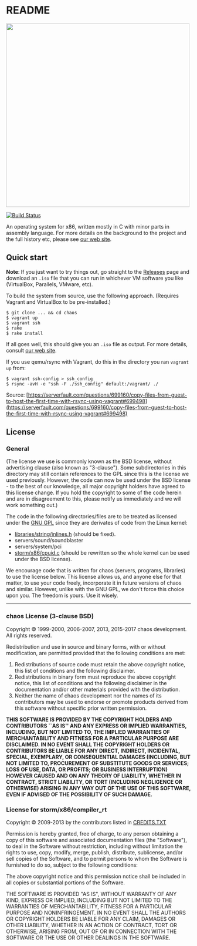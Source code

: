 # README

<img src="https://raw.githubusercontent.com/chaos4ever/chaos/master/misc/chaos-logo.png" width="500">

[![Build Status](https://travis-ci.org/chaos4ever/chaos.svg?branch=master)](https://travis-ci.org/chaos4ever/chaos)

An operating system for x86, written mostly in C with minor parts in assembly language. For more details on the background to the project and the full history etc, please see [our web site](https://chaos4ever.github.io).

## Quick start

**Note**: If you just want to try things out, go straight to the [Releases](https://github.com/chaos4ever/chaos/releases) page and download an `.iso` file that you can run in whichever VM software you like (VirtualBox, Parallels, VMware, etc).

To build the system from source, use the following approach. (Requires Vagrant and VirtualBox to be pre-installed.)

```shell
$ git clone ... && cd chaos
$ vagrant up
$ vagrant ssh
$ rake
$ rake install
```

If all goes well, this should give you an `.iso` file as output. For more details, consult [our web site](https://chaos4ever.github.io).

If you use qemu/rsync with Vagrant, do this in the directory you ran ``vagrant up`` from:
```
$ vagrant ssh-config > ssh_config
$ rsync -avH -e "ssh -F ./ssh_config" default:/vagrant/ ./
```
Source: [https://serverfault.com/questions/699160/copy-files-from-guest-to-host-the-first-time-with-rsync-using-vagrant#699498](https://serverfault.com/questions/699160/copy-files-from-guest-to-host-the-first-time-with-rsync-using-vagrant#699498)

## License

### General

(The license we use is commonly known as the BSD license, without advertising clause (also known as "3-clause"). Some  subdirectories in this directory may still contain references to the GPL since this is the license we used previously. However, the code can now be used under the BSD license - to the best of our knowledge, all major copyright holders have agreed to this license change. If you hold the copyright to some of the code herein and are in disagreement to this, please notify us immediately and we will work something out.)

The code in the following directories/files are to be treated as licensed under the [GNU GPL](http://www.gnu.org/licenses/old-licenses/gpl-2.0.html) since they are derivates of code from the Linux kernel:

* [libraries/string/inlines.h](libraries/string/inlines.h) (should be fixed).
* servers/sound/soundblaster
* servers/system/pci
* [storm/x86/cpuid.c](storm/x86/cpuid.c) (should be rewritten so the whole kernel can be used under the BSD license).

We encourage code that is written for chaos (servers, programs, libraries) to use the license below. This license allows us, and anyone else for that matter, to use your code freely, incorporate it in future versions of chaos and similar. However, unlike with the GNU GPL, we don't force this choice upon you. The freedom is yours. Use it wisely.

---------------------------------------------------

### chaos License (3-clause BSD)

Copyright © 1999-2000, 2006-2007, 2013, 2015-2017 chaos development.<br/>
All rights reserved.

Redistribution and use in source and binary forms, with or without modification, are permitted provided that the following conditions are met:

1. Redistributions of source code must retain the above copyright notice, this list of conditions and the following disclaimer.
2. Redistributions in binary form must reproduce the above copyright notice, this list of conditions and the following disclaimer in the documentation and/or other materials provided with the distribution.
3. Neither the name of chaos development nor the names of its contributors may be used to endorse or promote products derived from this software without specific prior written permission.

**THIS SOFTWARE IS PROVIDED BY THE COPYRIGHT HOLDERS AND CONTRIBUTORS ``AS IS'' AND ANY EXPRESS OR IMPLIED WARRANTIES, INCLUDING, BUT NOT LIMITED TO, THE IMPLIED WARRANTIES OF MERCHANTABILITY AND FITNESS FOR A PARTICULAR PURPOSE ARE DISCLAIMED.  IN NO EVENT SHALL THE COPYRIGHT HOLDERS OR CONTRIBUTORS BE LIABLE FOR ANY DIRECT, INDIRECT, INCIDENTAL, SPECIAL, EXEMPLARY, OR CONSEQUENTIAL DAMAGES (INCLUDING, BUT NOT LIMITED TO, PROCUREMENT OF SUBSTITUTE GOODS OR SERVICES; LOSS OF USE, DATA, OR PROFITS; OR BUSINESS INTERRUPTION) HOWEVER CAUSED AND ON ANY THEORY OF LIABILITY, WHETHER IN CONTRACT, STRICT LIABILITY, OR TORT (INCLUDING NEGLIGENCE OR OTHERWISE) ARISING IN ANY WAY OUT OF THE USE OF THIS SOFTWARE, EVEN IF ADVISED OF THE POSSIBILITY OF SUCH DAMAGE.**

### License for storm/x86/compiler_rt

Copyright © 2009-2013 by the contributors listed in [CREDITS.TXT](storm/x86/compiler_rt/CREDITS.TXT)

Permission is hereby granted, free of charge, to any person obtaining a copy
of this software and associated documentation files (the "Software"), to deal
in the Software without restriction, including without limitation the rights
to use, copy, modify, merge, publish, distribute, sublicense, and/or sell
copies of the Software, and to permit persons to whom the Software is
furnished to do so, subject to the following conditions:

The above copyright notice and this permission notice shall be included in
all copies or substantial portions of the Software.

THE SOFTWARE IS PROVIDED "AS IS", WITHOUT WARRANTY OF ANY KIND, EXPRESS OR
IMPLIED, INCLUDING BUT NOT LIMITED TO THE WARRANTIES OF MERCHANTABILITY,
FITNESS FOR A PARTICULAR PURPOSE AND NONINFRINGEMENT. IN NO EVENT SHALL THE
AUTHORS OR COPYRIGHT HOLDERS BE LIABLE FOR ANY CLAIM, DAMAGES OR OTHER
LIABILITY, WHETHER IN AN ACTION OF CONTRACT, TORT OR OTHERWISE, ARISING FROM,
OUT OF OR IN CONNECTION WITH THE SOFTWARE OR THE USE OR OTHER DEALINGS IN
THE SOFTWARE.
